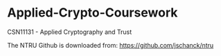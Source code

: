 # Applied-Crypto-Coursework
CSN11131 - Applied Cryptography and Trust

The NTRU Github is downloaded from:
https://github.com/jschanck/ntru
